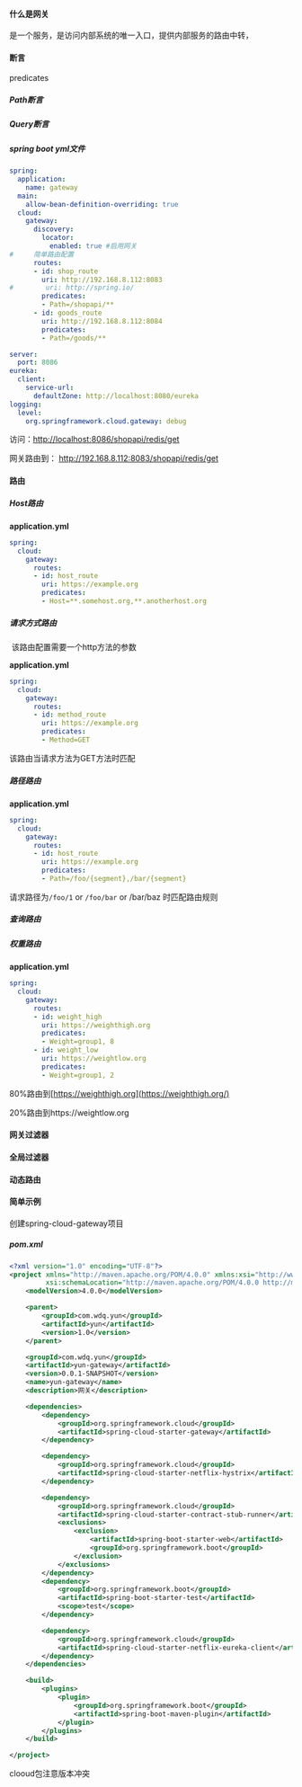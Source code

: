 #### 什么是网关

是一个服务，是访问内部系统的唯一入口，提供内部服务的路由中转，



#### 断言

predicates

##### Path断言

##### Query断言

##### spring boot yml文件

```yml
spring:
  application:
    name: gateway
  main:
    allow-bean-definition-overriding: true
  cloud:
    gateway:
      discovery:
        locator:
          enabled: true #启用网关
#     简单路由配置      
      routes:
      - id: shop_route
        uri: http://192.168.8.112:8083
#        uri: http://spring.io/
        predicates:
        - Path=/shopapi/**
      - id: goods_route
        uri: http://192.168.8.112:8084
        predicates:
        - Path=/goods/**

server:
  port: 8086
eureka:
  client:
    service-url:
      defaultZone: http://localhost:8080/eureka
logging:
  level:
    org.springframework.cloud.gateway: debug
```



访问：<http://localhost:8086/shopapi/redis/get>

网关路由到： http://192.168.8.112:8083/shopapi/redis/get

#### 路由

##### Host路由

**application.yml**

```yml
spring:
  cloud:
    gateway:
      routes:
      - id: host_route
        uri: https://example.org
        predicates:
        - Host=**.somehost.org,**.anotherhost.org
```



##### 请求方式路由

​	该路由配置需要一个http方法的参数

**application.yml**

```yml
spring:
  cloud:
    gateway:
      routes:
      - id: method_route
        uri: https://example.org
        predicates:
        - Method=GET
```

该路由当请求方法为GET方法时匹配

##### 路径路由

**application.yml**

```yml
spring:
  cloud:
    gateway:
      routes:
      - id: host_route
        uri: https://example.org
        predicates:
        - Path=/foo/{segment},/bar/{segment}
```

请求路径为`/foo/1` or `/foo/bar` or /bar/baz 时匹配路由规则

##### 查询路由



##### 权重路由

**application.yml**

```yml
spring:
  cloud:
    gateway:
      routes:
      - id: weight_high
        uri: https://weighthigh.org
        predicates:
        - Weight=group1, 8
      - id: weight_low
        uri: https://weightlow.org
        predicates:
        - Weight=group1, 2
```

80%路由到[https://weighthigh.org](https://weighthigh.org/) 

20%路由到https://weightlow.org



#### 网关过滤器

#### 全局过滤器

#### 动态路由





#### 简单示例

创建spring-cloud-gateway项目



##### pom.xml

```xml
<?xml version="1.0" encoding="UTF-8"?>
<project xmlns="http://maven.apache.org/POM/4.0.0" xmlns:xsi="http://www.w3.org/2001/XMLSchema-instance"
         xsi:schemaLocation="http://maven.apache.org/POM/4.0.0 http://maven.apache.org/xsd/maven-4.0.0.xsd">
    <modelVersion>4.0.0</modelVersion>

    <parent>
        <groupId>com.wdq.yun</groupId>
        <artifactId>yun</artifactId>
        <version>1.0</version>
    </parent>

    <groupId>com.wdq.yun</groupId>
    <artifactId>yun-gateway</artifactId>
    <version>0.0.1-SNAPSHOT</version>
    <name>yun-gateway</name>
    <description>网关</description>

    <dependencies>
        <dependency>
            <groupId>org.springframework.cloud</groupId>
            <artifactId>spring-cloud-starter-gateway</artifactId>
        </dependency>

        <dependency>
            <groupId>org.springframework.cloud</groupId>
            <artifactId>spring-cloud-starter-netflix-hystrix</artifactId>
        </dependency>

        <dependency>
            <groupId>org.springframework.cloud</groupId>
            <artifactId>spring-cloud-starter-contract-stub-runner</artifactId>
            <exclusions>
                <exclusion>
                    <artifactId>spring-boot-starter-web</artifactId>
                    <groupId>org.springframework.boot</groupId>
                </exclusion>
            </exclusions>
        </dependency>
        <dependency>
            <groupId>org.springframework.boot</groupId>
            <artifactId>spring-boot-starter-test</artifactId>
            <scope>test</scope>
        </dependency>

        <dependency>
            <groupId>org.springframework.cloud</groupId>
            <artifactId>spring-cloud-starter-netflix-eureka-client</artifactId>
        </dependency>
    </dependencies>

    <build>
        <plugins>
            <plugin>
                <groupId>org.springframework.boot</groupId>
                <artifactId>spring-boot-maven-plugin</artifactId>
            </plugin>
        </plugins>
    </build>

</project>
```



clooud包注意版本冲突